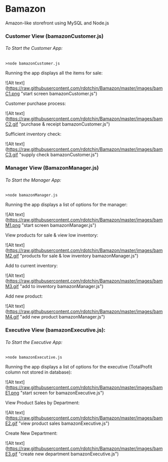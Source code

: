 # Bamazon
Amazon-like storefront using MySQL and Node.js

### Customer View (bamazonCustomer.js)

###### To Start the Customer App:

`>node bamazonCustomer.js`

Running the app displays all the items for sale:

![Alt text] (https://raw.githubusercontent.com/rdotchin/Bamazon/master/images/bamC1.png "start screen bamazonCustomer.js")

Customer purchase process:

![Alt text] (https://raw.githubusercontent.com/rdotchin/Bamazon/master/images/bamC2.gif "purchase & receipt bamazonCustomer.js")

Sufficient inventory check:

![Alt text] (https://raw.githubusercontent.com/rdotchin/Bamazon/master/images/bamC3.gif "supply check bamazonCustomer.js")

### Manager View (BamazonManager.js)

###### To Start the Manager App:

`>node bamazonManager.js`

Running the app displays a list of options for the manager:

![Alt text] (https://raw.githubusercontent.com/rdotchin/Bamazon/master/images/bamM1.png "start screen bamazonManager.js")

View products for sale & view low inventory:

![Alt text] (https://raw.githubusercontent.com/rdotchin/Bamazon/master/images/bamM2.gif "products for sale & low inventory bamazonManager.js")

Add to current inventory:

![Alt text] (https://raw.githubusercontent.com/rdotchin/Bamazon/master/images/bamM3.gif "add to inventory bamazonManager.js")

Add new product:

![Alt text] (https://raw.githubusercontent.com/rdotchin/Bamazon/master/images/bamM4.gif "add new product bamazonManager.js")

### Executive View (bamazonExecutive.js): 

###### To Start the Executive App:

`>node bamazonExecutive.js`

Running the app displays a list of options for the executive (TotalProfit column not stored in database):

![Alt text] (https://raw.githubusercontent.com/rdotchin/Bamazon/master/images/bamE1.png "start screen for bamazonExecutive.js")

View Product Sales by Department:

![Alt text] (https://raw.githubusercontent.com/rdotchin/Bamazon/master/images/bamE2.gif "view product sales bamazonExecutive.js")

Create New Department:

![Alt text] (https://raw.githubusercontent.com/rdotchin/Bamazon/master/images/bamE3.gif "create new department bamazonExecutive.js")
